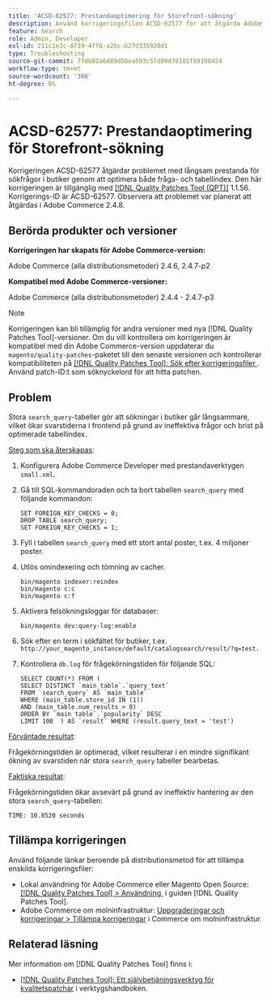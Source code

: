 ```yaml
---
title: 'ACSD-62577: Prestandaoptimering för Storefront-sökning'
description: Använd korrigeringsfilen ACSD-62577 för att åtgärda Adobe Commerce-problemet där sökprestanda för butiker försämras på grund av långsam frågekörning orsakad av en stor tabell av typen "search_query".
feature: Search
role: Admin, Developer
exl-id: 211c1e3c-0739-4ff6-a25c-b27d335920d1
type: Troubleshooting
source-git-commit: 7fdb02a6d89d50ea593c5fd99d78101f89198424
workflow-type: tm+mt
source-wordcount: '366'
ht-degree: 0%

---
```


# ACSD-62577: Prestandaoptimering för Storefront-sökning

Korrigeringen ACSD-62577 åtgärdar problemet med långsam prestanda för sökfrågor i butiker genom att optimera både fråga- och tabellindex. Den här korrigeringen är tillgänglig med [[!DNL Quality Patches Tool (QPT)]](/help/tools/quality-patches-tool/quality-patches-tool-to-self-serve-quality-patches.md) 1.1.56. Korrigerings-ID är ACSD-62577. Observera att problemet var planerat att åtgärdas i Adobe Commerce 2.4.8.

## Berörda produkter och versioner

**Korrigeringen har skapats för Adobe Commerce-version:**

Adobe Commerce (alla distributionsmetoder) 2.4.6, 2.4.7-p2

**Kompatibel med Adobe Commerce-versioner:**

Adobe Commerce (alla distributionsmetoder) 2.4.4 - 2.4.7-p3

>[!NOTE]
>
>Korrigeringen kan bli tillämplig för andra versioner med nya [!DNL Quality Patches Tool]-versioner. Om du vill kontrollera om korrigeringen är kompatibel med din Adobe Commerce-version uppdaterar du `magento/quality-patches`-paketet till den senaste versionen och kontrollerar kompatibiliteten på [[!DNL Quality Patches Tool]: Sök efter korrigeringsfiler &#x200B;](https://experienceleague.adobe.com/tools/commerce-quality-patches/index.html?lang=sv-SE). Använd patch-ID:t som söknyckelord för att hitta patchen.

## Problem

Stora `search_query`-tabeller gör att sökningar i butiker går långsammare, vilket ökar svarstiderna i frontend på grund av ineffektiva frågor och brist på optimerade tabellindex.

<u>Steg som ska återskapas</u>:

1. Konfigurera Adobe Commerce Developer med prestandaverktygen `small.xml`.
1. Gå till SQL-kommandoraden och ta bort tabellen `search_query` med följande kommandon:

   ```
   SET FOREIGN_KEY_CHECKS = 0;  
   DROP TABLE search_query;  
   SET FOREIGN_KEY_CHECKS = 1;  
   ```

1. Fyll i tabellen `search_query` med ett stort antal poster, t.ex. 4 miljoner poster.
1. Utlös omindexering och tömning av cacher.

   ```
   bin/magento indexer:reindex  
   bin/magento c:c  
   bin/magento c:f  
   ```

1. Aktivera felsökningsloggar för databaser:

   ```
   bin/magento dev:query-log:enable  
   ```

1. Sök efter en term i sökfältet för butiker, t.ex.
   `http://your_magento_instance/default/catalogsearch/result/?q=test.`
1. Kontrollera `db.log` för frågekörningstiden för följande SQL:

   ```
   SELECT COUNT(*) FROM (  
   SELECT DISTINCT `main_table`.`query_text`  
   FROM `search_query` AS `main_table`  
   WHERE (main_table.store_id IN (1))  
   AND (main_table.num_results > 0)  
   ORDER BY `main_table`.`popularity` DESC  
   LIMIT 100  ) AS `result` WHERE (result.query_text = 'test')  
   ```

<u>Förväntade resultat</u>:

Frågekörningstiden är optimerad, vilket resulterar i en mindre signifikant ökning av svarstiden när stora `search_query` tabeller bearbetas.

<u>Faktiska resultat</u>:

Frågekörningstiden ökar avsevärt på grund av ineffektiv hantering av den stora `search_query`-tabellen:

```
TIME: 10.8520 seconds  
```

## Tillämpa korrigeringen

Använd följande länkar beroende på distributionsmetod för att tillämpa enskilda korrigeringsfiler:

* Lokal användning för Adobe Commerce eller Magento Open Source: [[!DNL Quality Patches Tool] > Användning &#x200B;](/help/tools/quality-patches-tool/usage.md) i guiden [!DNL Quality Patches Tool].
* Adobe Commerce om molninfrastruktur: [Uppgraderingar och korrigeringar > Tillämpa korrigeringar](https://experienceleague.adobe.com/docs/commerce-cloud-service/user-guide/develop/upgrade/apply-patches.html?lang=sv-SE) i Commerce om molninfrastruktur.

## Relaterad läsning

Mer information om [!DNL Quality Patches Tool] finns i:

* [[!DNL Quality Patches Tool]: Ett självbetjäningsverktyg för kvalitetspatchar](/help/tools/quality-patches-tool/quality-patches-tool-to-self-serve-quality-patches.md) i verktygshandboken.
